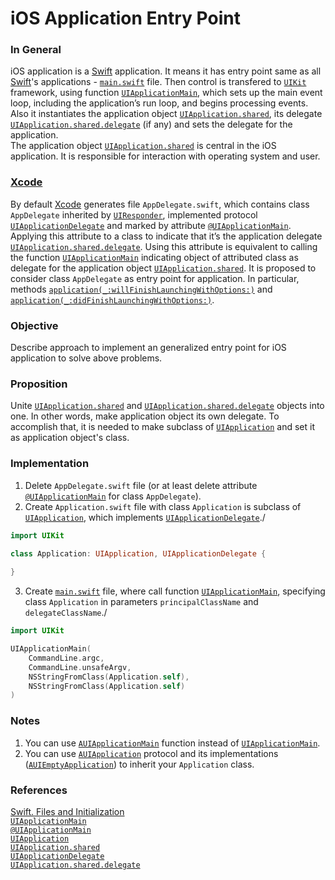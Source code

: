 # iOS Application Entry Point

### In General

iOS application is a [Swift](https://swift.org/) application. It means it has entry point same as all [Swift](https://swift.org/)'s applications - [`main.swift`](https://developer.apple.com/swift/blog/?id=7) file. Then control is transfered to [`UIKit`](https://developer.apple.com/documentation/uikit) framework, using function [`UIApplicationMain`](https://developer.apple.com/documentation/uikit/1622933-uiapplicationmain), which sets up the main event loop, including the application’s run loop, and begins processing events. Also it instantiates the application object [`UIApplication.shared`](https://developer.apple.com/documentation/uikit/uiapplication/1622975-shared), its delegate [`UIApplication.shared.delegate`](https://developer.apple.com/documentation/uikit/uiapplication/1622936-delegate) (if any) and sets the delegate for the application.\
The application object [`UIApplication.shared`](https://developer.apple.com/documentation/uikit/uiapplication/1622975-shared) is central in the iOS application. It is responsible for interaction with operating system and user.


### [Xcode](https://developer.apple.com/xcode/)

By default [Xcode](https://developer.apple.com/xcode/) generates file `AppDelegate.swift`, which contains class `AppDelegate` inherited by [`UIResponder`](https://developer.apple.com/documentation/uikit/uiresponder), implemented protocol [`UIApplicationDelegate`](https://developer.apple.com/documentation/uikit/uiapplicationdelegate) and marked by attribute [`@UIApplicationMain`](https://docs.swift.org/swift-book/ReferenceManual/Attributes.html). Applying this attribute to a class to indicate that it’s the application delegate [`UIApplication.shared.delegate`](https://developer.apple.com/documentation/uikit/uiapplication/1622936-delegate). Using this attribute is equivalent to calling the function [`UIApplicationMain`](https://developer.apple.com/documentation/uikit/1622933-uiapplicationmain) indicating object of attributed class as delegate for the application object [`UIApplication.shared`](https://developer.apple.com/documentation/uikit/uiapplication/1622975-shared). It is proposed to consider class `AppDelegate` as entry point for application. In particular, methods [`application(_:willFinishLaunchingWithOptions:)`](https://developer.apple.com/documentation/uikit/uiapplicationdelegate/1623032-application) and [`application(_:didFinishLaunchingWithOptions:)`](https://developer.apple.com/documentation/uikit/uiapplicationdelegate/1622921-application).

### Objective

Describe approach to implement an generalized entry point for iOS application to solve above problems.

### Proposition

Unite [`UIApplication.shared`](https://developer.apple.com/documentation/uikit/uiapplication/1622975-shared) and [`UIApplication.shared.delegate`](https://developer.apple.com/documentation/uikit/uiapplication/1622936-delegate) objects into one. In other words, make application object its own delegate. To accomplish that, it is needed to make subclass of [`UIApplication`](https://developer.apple.com/documentation/uikit/uiapplication) and set it as  application object's class.

### Implementation

1. Delete `AppDelegate.swift` file (or at least delete attribute [`@UIApplicationMain`](https://docs.swift.org/swift-book/ReferenceManual/Attributes.html) for class `AppDelegate`).
2. Create `Application.swift` file with class `Application` is subclass of [`UIApplication`](https://developer.apple.com/documentation/uikit/uiapplication), which implements [`UIApplicationDelegate`](https://developer.apple.com/documentation/uikit/uiapplicationdelegate)./
``` swift
import UIKit

class Application: UIApplication, UIApplicationDelegate {
  
}
```

3. Create [`main.swift`](https://developer.apple.com/swift/blog/?id=7) file, where call function [`UIApplicationMain`](https://developer.apple.com/documentation/uikit/1622933-uiapplicationmain), specifying class `Application` in parameters `principalClassName` and `delegateClassName`./
``` swift
import UIKit

UIApplicationMain(
    CommandLine.argc,
    CommandLine.unsafeArgv, 
    NSStringFromClass(Application.self),
    NSStringFromClass(Application.self)
)
```

### Notes

1. You can use [`AUIApplicationMain`](https://github.com/ihormyroniuk/AUIKit/blob/master/AUIKit/AUIApplicationMain.swift) function instead of [`UIApplicationMain`](https://developer.apple.com/documentation/uikit/1622933-uiapplicationmain).
2. You can use [`AUIApplication`](https://github.com/ihormyroniuk/AUIKit/blob/master/AUIKit/Application/AUIApplication.swift) protocol and its implementations ([`AUIEmptyApplication`](https://github.com/ihormyroniuk/AUIKit/blob/master/AUIKit/Application/AUIEmptyApplication.swift)) to inherit your `Application` class.

### References

[Swift. Files and Initialization](https://developer.apple.com/swift/blog/?id=7)\
[`UIApplicationMain`](https://developer.apple.com/documentation/uikit/1622933-uiapplicationmain)\
[`@UIApplicationMain`](https://docs.swift.org/swift-book/ReferenceManual/Attributes.html)\
[`UIApplication`](https://developer.apple.com/documentation/uikit/uiapplication)\
[`UIApplication.shared`](https://developer.apple.com/documentation/uikit/uiapplication/1622975-shared)\
[`UIApplicationDelegate`](https://developer.apple.com/documentation/uikit/uiapplicationdelegate)\
[`UIApplication.shared.delegate`](https://developer.apple.com/documentation/uikit/uiapplication/1622936-delegate)
